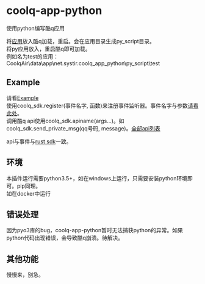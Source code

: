 # coolq-app-python
使用python编写酷q应用

将[应用](https://github.com/juzi5201314/coolq-app-python/releases/)放入酷q加载，重启。会在应用目录生成py_script目录。  
将py应用放入，重启酷q即可加载。  
例如名为test的应用：CoolqAir\data\app\net.systir.coolq_app_python\py_script\test

## Example
请看[Example](https://github.com/juzi5201314/coolq-app-python/tree/master/example/test)  
使用coolq_sdk.register(事件名字, 函数)来注册事件监听器。事件名字与参数[请看此处](https://github.com/juzi5201314/coolq-sdk-rust/blob/master/src/lib.rs#L86-L192)。  
调用酷q api使用coolq_sdk.apiname(args...)。如coolq_sdk.send_private_msg(qq号码, message)。[全部api列表](https://github.com/juzi5201314/coolq-sdk-rust/blob/master/src/lib.rs#L194-L367)

api与事件与[rust sdk](https://github.com/juzi5201314/coolq-sdk-rust)一致。

## 环境
本插件运行需要python3.5+，如在windows上运行，只需要安装python环境即可。pip同理。  
如在docker中运行

## 错误处理
因为pyo3库的bug，coolq-app-python暂时无法捕获python的异常。如果python代码出现错误，会导致酷q崩溃。待解决。

## 其他功能
慢慢来，别急。